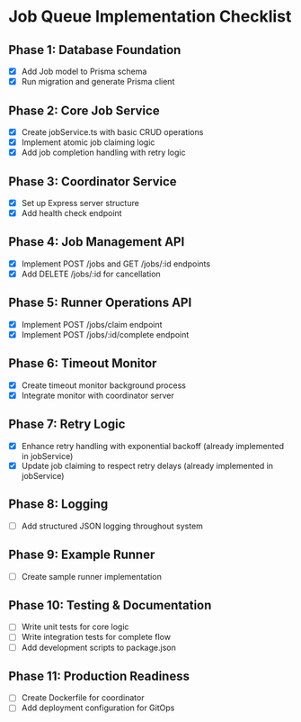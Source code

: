 # Job Queue Implementation Checklist

## Phase 1: Database Foundation
- [x] Add Job model to Prisma schema
- [x] Run migration and generate Prisma client

## Phase 2: Core Job Service  
- [x] Create jobService.ts with basic CRUD operations
- [x] Implement atomic job claiming logic
- [x] Add job completion handling with retry logic

## Phase 3: Coordinator Service
- [x] Set up Express server structure
- [x] Add health check endpoint

## Phase 4: Job Management API
- [x] Implement POST /jobs and GET /jobs/:id endpoints
- [x] Add DELETE /jobs/:id for cancellation

## Phase 5: Runner Operations API
- [x] Implement POST /jobs/claim endpoint
- [x] Implement POST /jobs/:id/complete endpoint

## Phase 6: Timeout Monitor
- [x] Create timeout monitor background process
- [x] Integrate monitor with coordinator server

## Phase 7: Retry Logic
- [x] Enhance retry handling with exponential backoff (already implemented in jobService)
- [x] Update job claiming to respect retry delays (already implemented in jobService)

## Phase 8: Logging
- [ ] Add structured JSON logging throughout system

## Phase 9: Example Runner
- [ ] Create sample runner implementation

## Phase 10: Testing & Documentation
- [ ] Write unit tests for core logic
- [ ] Write integration tests for complete flow
- [ ] Add development scripts to package.json

## Phase 11: Production Readiness
- [ ] Create Dockerfile for coordinator
- [ ] Add deployment configuration for GitOps